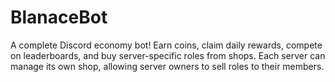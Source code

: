 # BlanaceBot
A complete Discord economy bot! Earn coins, claim daily rewards, compete on leaderboards, and buy server-specific roles from shops. Each server can manage its own shop, allowing server owners to sell roles to their members.
